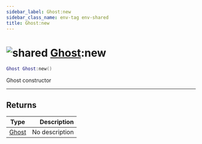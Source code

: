```yaml
---
sidebar_label: Ghost:new
sidebar_class_name: env-tag env-shared
title: Ghost:new
---
```


# <img src='/img/wiki/shared.png' alt='shared' classname='env-tag' /> [Ghost](../ghost/README.md):new

```lua
Ghost Ghost:new()
```

Ghost constructor<br/>

-----------------
## Returns

| Type   | Description |
| ------ | ----------: |
| [Ghost](../ghost/README.md) | No description |
